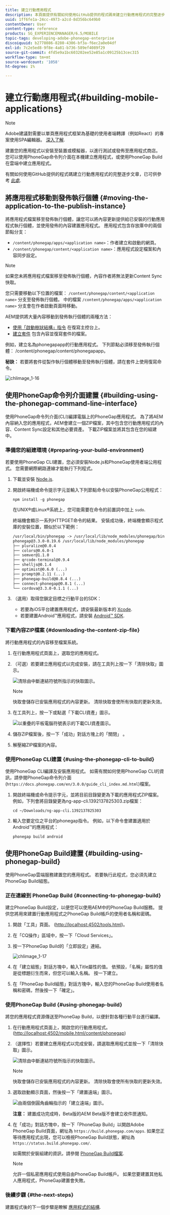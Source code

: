 ```yaml
---
title: 建立行動應用程式
description: 本頁面提供有關如何使用GitHub提供的程式碼來建立行動應用程式的完整逐步文章，請前往此處。 建置您的應用程式以安裝至裝置或模擬器，以進行測試或發佈至應用程式商店。 您可以使用PhoneGap命令列介面在本機建立應用程式，或使用PhoneGap Build在雲端中建立應用程式。
uuid: 1ff6fe1a-24cc-4973-a2cd-8d356bc649b0
contentOwner: User
content-type: reference
products: SG_EXPERIENCEMANAGER/6.5/MOBILE
topic-tags: developing-adobe-phonegap-enterprise
discoiquuid: b2778086-8280-4306-bf3a-f6ec2a0e04df
exl-id: 7c2e5ed8-9f8e-4a81-b736-589ef4089f29
source-git-commit: 4fd5e9a1bc603202ee52e85a1c09125b13cec315
workflow-type: tm+mt
source-wordcount: '1058'
ht-degree: 1%

---
```


# 建立行動應用程式{#building-mobile-applications}

>[!NOTE]
>
>Adobe建議對需要以單頁應用程式框架為基礎的使用者端轉譯（例如React）的專案使用SPA編輯器。 [深入了解](/help/sites-developing/spa-overview.md).

建置您的應用程式以安裝至裝置或模擬器，以進行測試或發佈至應用程式商店。 您可以使用PhoneGap命令列介面在本機建立應用程式，或使用PhoneGap Build在雲端中建立應用程式。

有關如何使用GitHub提供的程式碼建立行動應用程式的完整逐步文章，已可供參考 [此處](https://helpx.adobe.com/experience-manager/using/aem62_mobile.html).

## 將應用程式移動到發佈執行個體 {#moving-the-application-to-the-publish-instance}

將應用程式檔案移至發佈執行個體，讓您可以將內容更新提供給已安裝的行動應用程式執行個體，並使用發佈的內容建置應用程式。 應用程式包含存放庫中的兩個節點分支：

* `/content/phonegap/apps/<application name>`：作者建立和啟動的網頁。
* `/content/phonegap/content/<application name>`：應用程式設定檔案和內容同步設定。

>[!NOTE]
>
>如果您未將應用程式檔案移至發佈執行個體，內容作者將無法更新Content Sync快取。

您只需要移動以下位置的檔案： `/content/phonegap/content/<application name>` 分支至發佈執行個體。 中的檔案 `/content/phonegap/apps/<application name>` 分支會在作者啟動頁面時移動。

AEM提供將大量內容移動到發佈執行個體的兩種方法：

* [使用「啟動樹狀結構」指令](/help/sites-authoring/publishing-pages.md) 在復寫主控台上。
* [建立套件](/help/sites-administering/package-manager.md) 包含內容並復寫套件的檔案。

例如，建立名為phonegapapp的行動應用程式。 下列節點必須移至發佈執行個體： /content/phonegap/content/phonegapapp。

**秘訣：** 若要將套件從製作執行個體移動至發佈執行個體，請在套件上使用復寫命令。

![chlimage_1-16](assets/chlimage_1-16.png)

## 使用PhoneGap命令列介面建置 {#building-using-the-phonegap-command-line-interface}

使用PhoneGap命令列介面(CLI)編譯電腦上的PhoneGap應用程式。 為了將AEM內容納入您的應用程式，AEM會建立一個ZIP檔案，其中包含您行動應用程式的內容、Content Sync設定和其他必要資產。 下載ZIP檔案並將其包含在您的組建中。

### 準備您的組建環境 {#preparing-your-build-environment}

若要使用PhoneGap CLI建置，您必須安裝Node.js和PhoneGap使用者端公用程式。 您需要網際網路連線才能執行下列程式。

1. 下載並安裝 [Node.js](https://nodejs.org/en).
1. 開啟終端機或命令提示字元並輸入下列節點命令以安裝PhoneGap公用程式：

   ```shell
   npm install -g phonegap
   ```

   在UNIX®或Linux®系統上，您可能需要在命令的前置詞中加上 `sudo`.

   終端機會顯示一系列HTTPGET命令的結果。 安裝成功後，終端機會顯示程式庫的安裝位置，類似於以下範例：

   ```xml
   /usr/local/bin/phonegap -> /usr/local/lib/node_modules/phonegap/bin/phonegap.js
   phonegap@3.3.0-0.19.6 /usr/local/lib/node_modules/phonegap
   ├── pluralize@0.0.4
   ├── colors@0.6.0-1
   ├── semver@1.1.0
   ├── qrcode-terminal@0.9.4
   ├── shelljs@0.1.4
   ├── optimist@0.6.0 (...)
   ├── prompt@0.2.11 (...)
   ├── phonegap-build@0.8.4 (...)
   ├── connect-phonegap@0.8.1 (...)
   └── cordova@3.3.0-0.1.1 (...)
   ```

1. （選用）取得您鎖定目標之行動平台的SDK：

   * 若要為iOS平台建置應用程式，請安裝最新版本的 [Xcode](https://developer.apple.com/xcode/).
   * 若要建置Android™應用程式，請安裝 [Android™ SDK](https://developer.android.com/).

### 下載內容ZIP檔案 {#downloading-the-content-zip-file}

將行動應用程式的內容移至檔案系統。

1. 在行動應用程式頁面上，選取您的應用程式。
1. （可選）若要建立應用程式以完成安裝，請在工具列上按一下「清除快取」圖示。

   ![清除由中斷連結符號所指示的快取圖示。](do-not-localize/chlimage_1.png)

   >[!NOTE]
   >
   >快取會儲存已安裝應用程式的內容更新。 清除快取會使所有快取的更新失效。

1. 在工具列上，按一下或點選「下載CLI資產」圖示。

   ![以重疊的平板電腦符號表示的下載CLI資產圖示。](do-not-localize/chlimage_1-1.png)

1. 儲存ZIP檔案後，按一下「成功」對話方塊上的「關閉」 。
1. 解壓縮ZIP檔案的內容。

### 使用PhoneGap CLI建置 {#using-the-phonegap-cli-to-build}

使用PhoneGap CLI編譯及安裝應用程式。 如需有關如何使用PhoneGap CLI的資訊，請參閱PhoneGap命令列介面(`https://docs.phonegap.com/en/3.0.0/guide_cli_index.md.html`)檔案。

1. 開啟終端機或命令提示字元，並將目前目錄變更為下載的應用程式ZIP檔案。 例如，下列會將目錄變更為ng-app-cli.1392137825303.zip檔案：

   ```shell
   cd ~/Downloads/ng-app-cli.1392137825303
   ```

1. 輸入您要定位之平台的phonegap指令。 例如，以下命令會建置適用於Android™的應用程式：

   ```shell
   phonegap build android
   ```

## 使用PhoneGap Build建置 {#building-using-phonegap-build}

使用PhoneGap雲端服務建置您的應用程式。 若要執行此程式，您必須先建立PhoneGap Build組態。

### 正在連線到 PhoneGap Build {#connecting-to-phonegap-build}

建立PhoneGap Build設定，以便您可以使用AEM中的PhoneGap Build服務。 提供您將用來建置行動應用程式之PhoneGap Build帳戶的使用者名稱和密碼。

1. 開啟「工具」頁面。 ([http://localhost:4502/tools.html](http://localhost:4502/tools.html))。
1. 在「CQ操作」區域中，按一下「Cloud Services」。
1. 按一下PhoneGap Build的「立即設定」連結。

   ![chlimage_1-17](assets/chlimage_1-17.png)

1. 在「建立組態」對話方塊中，輸入Title屬性的值。 依預設，「名稱」屬性的值是從標題衍生而來，但您可以輸入名稱。 按一下建立。
1. 在「PhoneGap Build組態」對話方塊中，輸入您的PhoneGap Build使用者名稱和密碼，然後按一下「確定」。

### 使用PhoneGap Build {#using-phonegap-build}

將您的應用程式資源傳送至PhoneGap Build，以便針對各種行動平台進行編譯。

1. 在行動應用程式頁面上，開啟您的行動應用程式。 ([http://localhost:4502/mobile.html/content/phonegap](http://localhost:4502/mobile.html/content/phonegap))
1. （選擇性）若要建立應用程式以完成安裝，請選取應用程式並按一下「清除快取」圖示。

   ![清除由中斷連結符號所指示的快取圖示。](do-not-localize/chlimage_1-2.png)

   >[!NOTE]
   >
   >快取會儲存已安裝應用程式的內容更新。 清除快取會使所有快取的更新失效。

1. 選取啟動顯示頁面，然後按一下「建置遠端」圖示。

   ![由兩個倒圓角齒輪指示的「建立遠端」圖示。](do-not-localize/chlimage_1-3.png)

   **注意：** 建置成功完成時，Beta版的AEM Beta版不會建立收件匣通知。

1. 在「成功」對話方塊中，按一下「PhoneGap Build」以開啟Adobe PhoneGap Build頁面，網址為 `https://build.phonegap.com/apps`. 如果您正等待應用程式出現，您可以檢視PhoneGap Build狀態，網址為 `https://status.build.phonegap.com/`.

   如需關於安裝組建的資訊，請參閱 [PhoneGap Build檔案](https://github.com/phonegap/phonegap-docs/tree/master/docs/4-phonegap-build).

   >[!NOTE]
   >
   >允許一個私密應用程式使用自由PhoneGap Build帳戶。 如果您要建置其他私人應用程式，PhoneGap建置會失敗。

### 後續步驟 {#the-next-steps}

建置程式後的下一個步驟是瞭解 [應用程式的結構](/help/mobile/phonegap-structure-an-app.md).
